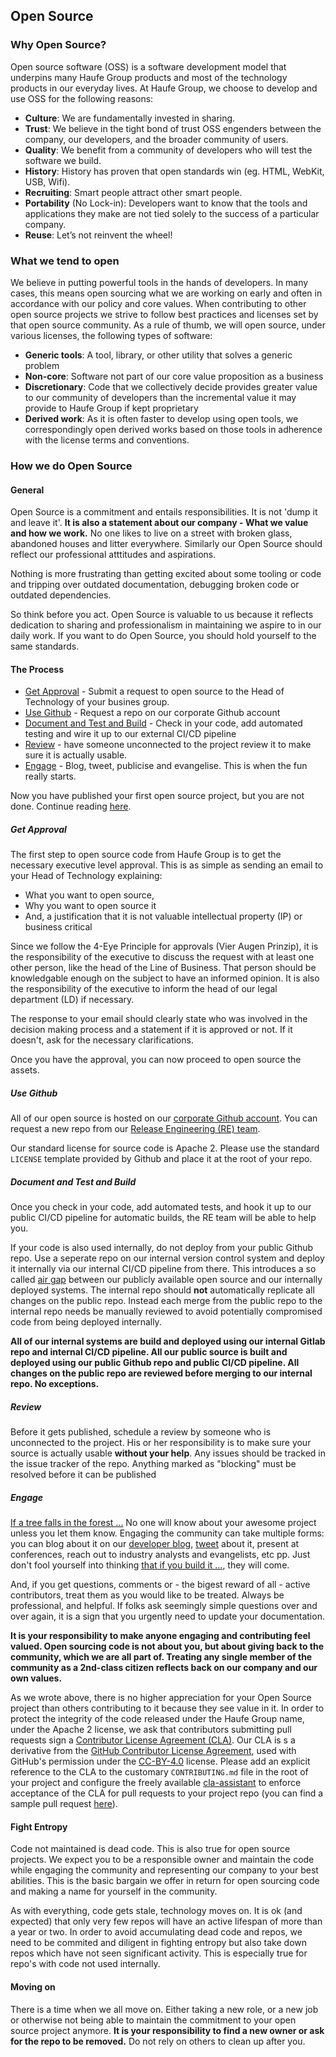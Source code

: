 ## Open Source

### Why Open Source?
Open source software (OSS) is a software development model that underpins many Haufe Group products and most of the technology products in our everyday lives. At Haufe Group, we choose to develop and use OSS for the following reasons:

* **Culture**: We are fundamentally invested in sharing.
* **Trust**: We believe in the tight bond of trust OSS engenders between the company, our developers, and the broader community of users.
* **Quality**: We benefit from a community of developers who will test the software we build.
* **History**: History has proven that open standards win (eg. HTML, WebKit, USB, Wifi).
* **Recruiting**: Smart people attract other smart people.
* **Portability** (No Lock-in): Developers want to know that the tools and applications they make are not tied solely to the success of a particular company.
* **Reuse**: Let’s not reinvent the wheel!

### What we tend to open
We believe in putting powerful tools in the hands of developers. In many cases, this means open sourcing what we are working on early and often in accordance with our policy and core values. When contributing to other open source projects we strive to follow best practices and licenses set by that open source community. As a rule of thumb, we will open source, under various licenses, the following types of software:

* **Generic tools**: A tool, library, or other utility that solves a generic problem
* **Non-core**: Software not part of our core value proposition as a business
* **Discretionary**: Code that we collectively decide provides greater value to our community of developers than the incremental value it may provide to Haufe Group if kept proprietary
* **Derived work**: As it is often faster to develop using open tools, we correspondingly open derived works based on those tools in adherence with the license terms and conventions.

### How we do Open Source

#### General
Open Source is a commitment and entails responsibilities. It is not 'dump it and leave it'. **It is also a statement about our company -  What we value and how we work.** No one likes to live on a street with broken glass, abandoned houses and litter everywhere. Similarly our Open Source should reflect our professional atttitudes and aspirations.

Nothing is more frustrating than getting excited about some tooling or code and tripping over outdated documentation, debugging broken code or outdated dependencies. 

So think before you act. Open Source is valuable to us because it reflects dedication to sharing and professionalism in maintaining we aspire to in our daily work. If you want to do Open Source, you should hold yourself to the same standards.

#### The Process

- [Get Approval](#get_approval) - Submit a request to open source to the Head of Technology of your busines group.
- [Use Github](#use_github) - Request a repo on our corporate Github account
- [Document and Test and Build](#document_and_test_and_build) - Check in your code, add automated testing and wire it up to our external CI/CD pipeline
- [Review](#review) - have someone unconnected to the project review it to make sure it is actually usable. 
- [Engage](#engage) - Blog, tweet, publicise and evangelise. This is when the fun really starts.

Now you have published your first open source project, but you are not done. Continue reading [here](#fight_entropy).

##### Get Approval
The first step to open source code from Haufe Group is to get the necessary executive level approval. This is as simple as sending an email to your Head of Technology explaining:

* What you want to open source, 
* Why you want to open source it
* And, a justification that it is not valuable intellectual property (IP) or business critical

Since we follow the 4-Eye Principle for approvals (Vier Augen Prinzip),  it is the responsibility of the executive to discuss the request with at least one other person, like the head of the Line of Business. That person should be knowledgable enough on the subject to have an informed opinion. It is also  the responsibility of the executive to inform the head of our legal department (LD) if necessary. 

The response to your email should clearly state who was involved in the decision making process and a statement if it is approved or not. If it doesn't, ask for the necessary clarifications. 

Once you have the approval, you can now proceed to open source the assets.

##### Use Github
All of our open source is hosted on our [corporate Github account](https://github.com/Haufe-Lexware). You can request a new repo from our [Release Engineering (RE) team](mailto:_DevInfra@haufe-lexware.com).

Our standard license for source code is Apache 2. Please use the standard `LICENSE` template provided by Github and place it at the root of your repo.

##### Document and Test and Build
Once you check in your code, add automated tests, and hook it up to our public CI/CD pipeline for automatic builds, the RE team will be able to help you. 

If your code is also used internally, do not deploy from your public Github repo. Use a seperate repo on our internal version control system and deploy it internally via our internal CI/CD pipeline from there. This introduces a so called [air gap](https://en.wikipedia.org/wiki/Air_gap_(networking)) between our publicly available open source and our internally deployed systems. The internal repo should **not** automatically replicate all changes on the public repo. Instead each merge from the public repo to the internal repo needs be manually reviewed to avoid potentially compromised code from being deployed internally. 

**All of our internal systems are build and deployed using our internal Gitlab repo and internal CI/CD pipeline. All our public source is built and deployed using our public Github repo and public CI/CD pipeline. All changes on the public repo are reviewed before merging to our internal repo. No exceptions.**

##### Review
Before it gets published, schedule a review by someone who is unconnected to the project. His or her responsibility is to make sure your source is actually usable **without your help**. Any issues should be tracked in the issue tracker of the repo. Anything marked as "blocking" must be resolved before it can be published

##### Engage
[If a tree falls in the forest ...](https://en.wikipedia.org/wiki/If_a_tree_falls_in_a_forest) No one will know about your awesome project unless you let them know. Engaging the community can take multiple forms: you can blog about it on our [developer blog](http://dev.haufe-lexware.com), [tweet](https://twitter.com/haufedev) about it, present at conferences, reach out to industry analysts and evangelists, etc pp. Just don't fool yourself into thinking [that if you build it ...](https://www.entrepreneur.com/article/227850), they will come. 

And, if you get questions, comments or - the bigest reward of all - active contributors, treat them as you would like to be treated. Always be professional, and helpful. If folks ask seemingly simple questions over and over again, it is a sign that you urgently need to update your documentation. 

**It is your responsibility to make anyone engaging and contributing feel valued. Open sourcing code is not about you, but about giving back to the community, which we are all part of. Treating any single member of the community as a 2nd-class citizen reflects back on our company and our own values.**

As we wrote above, there is no higher appreciation for your Open Source project than others contributing to it because they see value in it. In order to protect the integrity of the code released under the Haufe Group name, under the Apache 2 license, we ask that contributors submitting pull requests sign a [Contributor License Agreement (CLA)](https://gist.github.com/DonMartin76/b35182c830fad771d31e2cd98be2b9ac). Our CLA is s a derivative from the [GitHub Contributor License Agreement](https://cla.github.com/agreement), used with GitHub's permission under the [CC-BY-4.0](https://creativecommons.org/licenses/by/4.0/) license. Please add an explicit reference to the CLA to the customary `CONTRIBUTING.md` file in the root of your project and configure the freely available [cla-assistant](https://cla-assistant.io) to enforce acceptance of the CLA for pull requests to your project repo (you can find a sample pull request [here](https://github.com/apim-haufe-io/wicked.portal/pull/8)).

#### Fight Entropy
Code not maintained is dead code. This is also true for open source projects. We expect you to be a responsible owner and maintain the code while engaging the community and representing our company to your best abilities. This is the basic bargain we offer in return for open sourcing code and making a name for yourself in the community.

As with everything, code gets stale, technology moves on. It is ok (and expected) that only very few repos will have an active lifespan of more than a year or two. In order to avoid accumulating dead code and repos, we need to be commited and diligent in fighting entropy but also take down repos which have not seen significant activity. This is especially true for repo's with code not used internally.

#### Moving on
There is a time when we all move on. Either taking a new role, or a new job or otherwise not being able to maintain the commitment to your open source project anymore. **It is your responsibility to find a new owner or ask for the repo to be removed.** Do not rely on others to clean up after you. 
